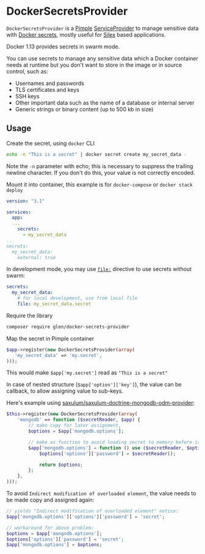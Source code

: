 # DockerSecretsProvider

`DockerSecretsProvider` is a [Pimple] [ServiceProvider] to manage sensitive data with [Docker secrets],
mostly useful for [Silex] based applications.

Docker 1.13 provides secrets in swarm mode.

You can use secrets to manage any sensitive data which a Docker container needs at runtime
but you don't want to store in the image or in source control, such as:
- Usernames and passwords
- TLS certificates and keys
- SSH keys
- Other important data such as the name of a database or internal server
- Generic strings or binary content (up to 500 kb in size)

[Pimple]: https://pimple.symfony.com/
[ServiceProvider]: https://pimple.symfony.com/#extending-a-container
[Silex]: https://silex.symfony.com/
[Docker secrets]: https://docs.docker.com/engine/swarm/secrets/

## Usage

Create the secret, using `docker` CLI

```sh
echo -n "This is a secret" | docker secret create my_secret_data -
```

Note the `-n` parameter with echo; this is necessary to suppress the trailing newline character. If you don't do this, your value is not correctly encoded.

Mount it into container, this example is for `docker-compose` or `docker stack deploy`

```yml
version: "3.1"

services:
  app:
  ...
    secrets:
      - my_secret_data
...
secrets:
  my_secret_data:
    external: true
```

In development mode, you may use [`file:`] directive to use secrets without swarm:
```yaml
secrets:
  my_secret_data:
    # for local development, use from local file
    file: my_secret_data.secret
```

[`file:`]: https://docs.docker.com/compose/compose-file/#secrets]

Require the library
```sh
composer require glen/docker-secrets-provider
```

Map the secret in Pimple container

```php
$app->register(new DockerSecretsProvider(array(
   'my_secret_data' => 'my.secret',
)));
```

This would make `$app['my.secret']` read as `"This is a secret"`

In case of nested structure (`$app['option']['key']`),
the value can be callback, to allow assigning value to sub-keys.

Here's example using [saxulum/saxulum-doctrine-mongodb-odm-provider]:

```php
$this->register(new DockerSecretsProvider(array(
    'mongodb' => function ($secretReader, $app) {
        // make copy for later assignment,
        $options = $app['mongodb.options'];

        // make as function to avoid loading secret to memory before it's use is needed
        $app['mongodb.options'] = function () use ($secretReader, $options, $app) {
            $options['options']['password'] = $secretReader();

            return $options;
        };
    },
)));
```

To avoid `Indirect modification of overloaded element`,
the value needs to be made copy and assigned again:

```php
// yields "Indirect modification of overloaded element" notice:
$app['mongodb.options']['options']['password'] = 'secret';

// workaround for above problem:
$options = $app['mongodb.options'];
$options['options']['password'] = 'secret';
$app['mongodb.options'] = $options;
```

[saxulum/saxulum-doctrine-mongodb-odm-provider]: https://packagist.org/packages/saxulum/saxulum-doctrine-mongodb-odm-provider
